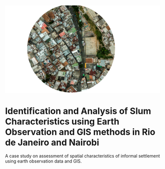 ![](./images/background.png)

# Identification and Analysis of Slum Characteristics using Earth Observation and GIS methods in Rio de Janeiro and Nairobi
A case study on assessment of spatial characteristics of informal settlement using earth observation data and GIS.
